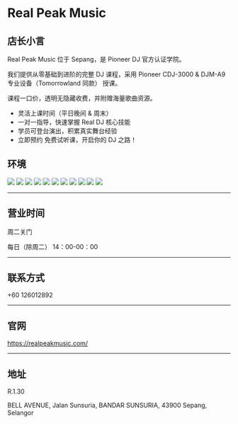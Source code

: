 # Real Peak Music

## 店长小言

Real Peak Music 位于 Sepang，是 Pioneer DJ 官方认证学院。

我们提供从零基础到进阶的完整 DJ 课程，采用 Pioneer CDJ-3000 & DJM-A9 专业设备（Tomorrowland 同款） 授课。

课程一口价，透明无隐藏收费，并附赠海量歌曲资源。

- 灵活上课时间（平日晚间 & 周末）
- 一对一指导，快速掌握 Real DJ 核心技能
- 学员可登台演出，积累真实舞台经验
- 立即预约 免费试听课，开启你的 DJ 之路！

## 环境

<div class="image-slide">
  <img src="https://img.xmummap.com/1_real_surd%20%281%29.webp" />
  <img src="https://img.xmummap.com/1_real_surd%20%282%29.webp" />
  <img src="https://img.xmummap.com/1_real_surd%20%283%29.webp" />
  <img src="https://img.xmummap.com/1_real_surd%20%284%29.webp" />
  <img src="https://img.xmummap.com/1_real_surd%20%285%29.webp" />
  <img src="https://img.xmummap.com/1_real_surd%20%286%29.webp" />
  <img src="https://img.xmummap.com/1_real_surd%20%287%29.webp" />
  <img src="https://img.xmummap.com/1_real_surd%20%288%29.webp" />
  <img src="https://img.xmummap.com/1_real_surd%20%289%29.webp" />
  <img src="https://img.xmummap.com/1_real_surd%20%2810%29.webp" />
  <img src="https://img.xmummap.com/1_real_surd%20%2811%29.webp" />
</div>

---

## 营业时间

周二关门

每日（除周二） 14：00-00：00

---

## 联系方式

+60 126012892

---

## 官网

https://realpeakmusic.com/

---

## 地址

R.1.30

BELL AVENUE, Jalan Sunsuria, BANDAR SUNSURIA, 43900 Sepang, Selangor
